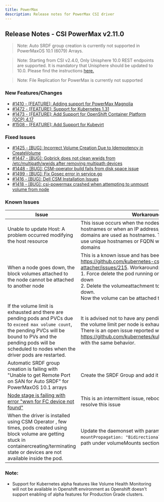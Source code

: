 ```yaml
---
title: PowerMax
description: Release notes for PowerMax CSI driver
---
```


## Release Notes - CSI PowerMax v2.11.0

>Note: Auto SRDF group creation is currently not supported in PowerMaxOS 10.1 (6079) Arrays.

> Note: Starting from CSI v2.4.0, Only Unisphere 10.0 REST endpoints are supported. It is mandatory that Unisphere should be updated to 10.0. Please find the instructions [here.](https://dl.dell.com/content/manual34878027-dell-unisphere-for-powermax-10-0-0-installation-guide.pdf?language=en-us&ps=true)

>Note: File Replication for PowerMax is currently not supported 







### New Features/Changes

- [#1410 - [FEATURE]: Adding support for PowerMax Magnolia](https://github.com/dell/csm/issues/1410)
- [#1472 - [FEATURE]: Support for Kubernetes 1.31](https://github.com/dell/csm/issues/1472)
- [#1473 - [FEATURE]: Add Support for OpenShift Container Platform (OCP) 4.17](https://github.com/dell/csm/issues/1473)
- [#1508 - [FEATURE]:  Add Support for Kubevirt](https://github.com/dell/csm/issues/1508)

### Fixed Issues

- [#1425 - [BUG]: Incorrect Volume Creation Due to Idempotency in CreateVolume](https://github.com/dell/csm/issues/1425)
- [#1447 - [BUG]: Gobrick does not clean wwids from /etc/multipath/wwids after removing multipath devices ](https://github.com/dell/csm/issues/1447)
- [#1448 - [BUG]: CSM-operator build fails from disk space issue](https://github.com/dell/csm/issues/1448)
- [#1499 - [BUG]: Fix Gosec error in service.go](https://github.com/dell/csm/issues/1499)
- [#1416 - [BUG]:  Dell CSM Installation Issues](https://github.com/dell/csm/issues/1416)
- [#1418 - [BUG]: csi-powermax crashed when attempting to unmount volume from node](https://github.com/dell/csm/issues/1418)

### Known Issues

| Issue | Workaround |
|-------|------------|
| Unable to update Host: A problem occurred modifying the host resource | This issue occurs when the nodes do not have unique hostnames or when an IP address/FQDN with same sub-domains are used as hostnames. The workaround is to use unique hostnames or FQDN with unique sub-domains|
| When a node goes down, the block volumes attached to the node cannot be attached to another node | This is a known issue and has been reported at https://github.com/kubernetes-csi/external-attacher/issues/215. Workaround: <br /> 1. Force delete the pod running on the node that went down <br /> 2. Delete the volumeattachment to the node that went down. <br /> Now the volume can be attached to the new node |
| If the volume limit is exhausted and there are pending pods and PVCs due to `exceed max volume count`, the pending PVCs will be bound to PVs and the pending pods will be scheduled to nodes when the driver pods are restarted. | It is advised not to have any pending pods or PVCs once the volume limit per node is exhausted on a CSI Driver. There is an open issue reported with kubenetes at https://github.com/kubernetes/kubernetes/issues/95911 with the same behavior. |
| Automatic SRDF group creation is failing with "Unable to get Remote Port on SAN for Auto SRDF" for PowerMaxOS 10.1 arrays | Create the SRDF Group and add it to the storage class |
| [Node stage is failing with error "wwn for FC device not found"](https://github.com/dell/csm/issues/1070)| This is an intermittent issue, rebooting the node will resolve this issue |
| When the driver is installed using CSM Operator , few times, pods created using block volume are getting stuck in containercreating/terminating state or devices are not available inside the pod. | Update the daemonset with parameter `mountPropagation: "Bidirectional"` for volumedevices-path under volumeMounts section.|
### Note:

- Support for Kubernetes alpha features like Volume Health Monitoring will not be available in Openshift environment as Openshift doesn't support enabling of alpha features for Production Grade clusters.
